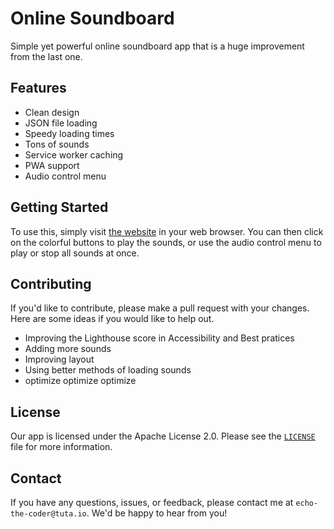 # Online Soundboard
Simple yet powerful online soundboard app that is a huge improvement from the last one.

## Features
- Clean design
- JSON file loading
- Speedy loading times
- Tons of sounds
- Service worker caching
- PWA support
- Audio control menu

## Getting Started
To use this, simply visit [the website](https://nintendoboi22.github.io/chicken.the.sandwich.also.idk.bye.sounds.github.io/) in your web browser. You can then click on the colorful buttons to play the sounds, or use the audio control menu to play or stop all sounds at once.

## Contributing

If you'd like to contribute, please make a pull request with your changes. Here are some ideas if you would like to help out.
- Improving the Lighthouse score in Accessibility and Best pratices
- Adding more sounds
- Improving layout
- Using better methods of loading sounds
- optimize optimize optimize

## License
Our app is licensed under the Apache License 2.0. Please see the [`LICENSE`](LICENSE) file for more information.

## Contact
If you have any questions, issues, or feedback, please contact me at `echo-the-coder@tuta.io`. We'd be happy to hear from you!
